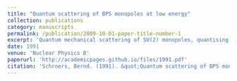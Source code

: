 ```yaml
---
title: "Quantum scattering of BPS monopoles at low energy"
collection: publications
category: manuscripts
permalink: /publication/2009-10-01-paper-title-number-1
excerpt: 'Quantum mechanical scattering of SU(2) monopoles, quantising the geodesic motion on the Atiyah-Hitchin manifold'
date: 1991
venue: 'Nuclear Physics B'
paperurl: 'http://academicpages.github.io/files/1991.pdf'
citation: 'Schroers, Bernd. (1991). &quot;Quantum scattering of BPS monopoles at low energy.&quot; <i>Nuclear Physics B</i>. 367).'
---
```


